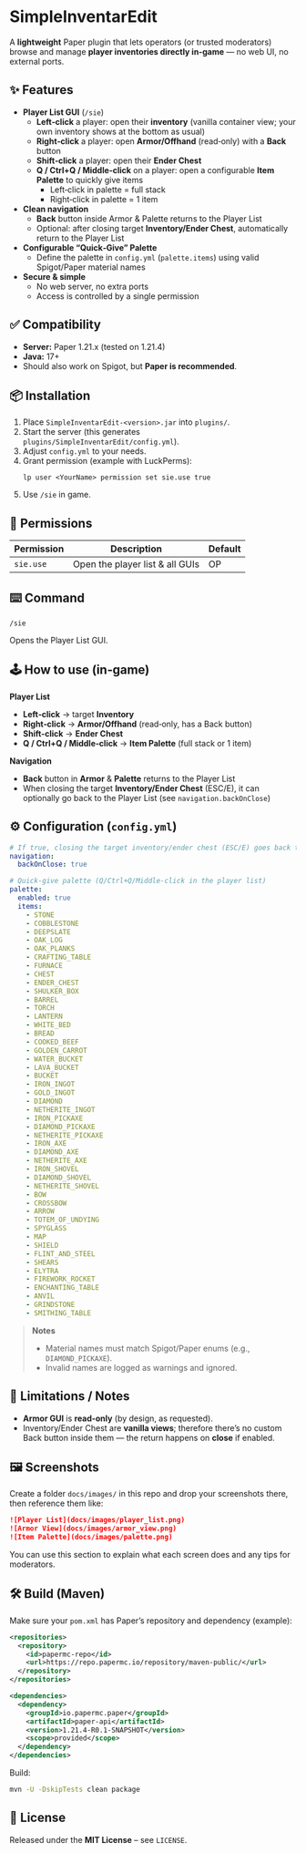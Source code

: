 # SimpleInventarEdit

A **lightweight** Paper plugin that lets operators (or trusted moderators) browse and manage **player inventories directly in‑game** — no web UI, no external ports.

## ✨ Features

- **Player List GUI** (`/sie`)
  - **Left‑click** a player: open their **inventory** (vanilla container view; your own inventory shows at the bottom as usual)
  - **Right‑click** a player: open **Armor/Offhand** (read‑only) with a **Back** button
  - **Shift‑click** a player: open their **Ender Chest**
  - **Q / Ctrl+Q / Middle‑click** on a player: open a configurable **Item Palette** to quickly give items
    - Left‑click in palette = full stack
    - Right‑click in palette = 1 item
- **Clean navigation**
  - **Back** button inside Armor & Palette returns to the Player List
  - Optional: after closing target **Inventory/Ender Chest**, automatically return to the Player List
- **Configurable “Quick‑Give” Palette**
  - Define the palette in `config.yml` (`palette.items`) using valid Spigot/Paper material names
- **Secure & simple**
  - No web server, no extra ports
  - Access is controlled by a single permission

## ✅ Compatibility

- **Server:** Paper 1.21.x (tested on 1.21.4)
- **Java:** 17+
- Should also work on Spigot, but **Paper is recommended**.

## 📦 Installation

1. Place `SimpleInventarEdit-<version>.jar` into `plugins/`.
2. Start the server (this generates `plugins/SimpleInventarEdit/config.yml`).
3. Adjust `config.yml` to your needs.
4. Grant permission (example with LuckPerms):
   ```
   lp user <YourName> permission set sie.use true
   ```
5. Use `/sie` in game.

## 🔐 Permissions

| Permission | Description                        | Default |
|-----------|------------------------------------|---------|
| `sie.use` | Open the player list & all GUIs    | OP      |

## ⌨️ Command

```
/sie
```

Opens the Player List GUI.

## 🕹️ How to use (in‑game)

**Player List**
- **Left‑click** → target **Inventory**
- **Right‑click** → **Armor/Offhand** (read‑only, has a Back button)
- **Shift‑click** → **Ender Chest**
- **Q / Ctrl+Q / Middle‑click** → **Item Palette** (full stack or 1 item)

**Navigation**
- **Back** button in **Armor** & **Palette** returns to the Player List
- When closing the target **Inventory/Ender Chest** (ESC/E), it can optionally go back to the Player List (see `navigation.backOnClose`)

## ⚙️ Configuration (`config.yml`)

```yaml
# If true, closing the target inventory/ender chest (ESC/E) goes back to the player list
navigation:
  backOnClose: true

# Quick-give palette (Q/Ctrl+Q/Middle-click in the player list)
palette:
  enabled: true
  items:
    - STONE
    - COBBLESTONE
    - DEEPSLATE
    - OAK_LOG
    - OAK_PLANKS
    - CRAFTING_TABLE
    - FURNACE
    - CHEST
    - ENDER_CHEST
    - SHULKER_BOX
    - BARREL
    - TORCH
    - LANTERN
    - WHITE_BED
    - BREAD
    - COOKED_BEEF
    - GOLDEN_CARROT
    - WATER_BUCKET
    - LAVA_BUCKET
    - BUCKET
    - IRON_INGOT
    - GOLD_INGOT
    - DIAMOND
    - NETHERITE_INGOT
    - IRON_PICKAXE
    - DIAMOND_PICKAXE
    - NETHERITE_PICKAXE
    - IRON_AXE
    - DIAMOND_AXE
    - NETHERITE_AXE
    - IRON_SHOVEL
    - DIAMOND_SHOVEL
    - NETHERITE_SHOVEL
    - BOW
    - CROSSBOW
    - ARROW
    - TOTEM_OF_UNDYING
    - SPYGLASS
    - MAP
    - SHIELD
    - FLINT_AND_STEEL
    - SHEARS
    - ELYTRA
    - FIREWORK_ROCKET
    - ENCHANTING_TABLE
    - ANVIL
    - GRINDSTONE
    - SMITHING_TABLE
```

> **Notes**
> - Material names must match Spigot/Paper enums (e.g., `DIAMOND_PICKAXE`).
> - Invalid names are logged as warnings and ignored.

## 🧱 Limitations / Notes

- **Armor GUI** is **read‑only** (by design, as requested).
- Inventory/Ender Chest are **vanilla views**; therefore there’s no custom Back button inside them — the return happens on **close** if enabled.

## 🖼️ Screenshots

Create a folder `docs/images/` in this repo and drop your screenshots there, then reference them like:

```md
![Player List](docs/images/player_list.png)
![Armor View](docs/images/armor_view.png)
![Item Palette](docs/images/palette.png)
```

You can use this section to explain what each screen does and any tips for moderators.

## 🛠 Build (Maven)

Make sure your `pom.xml` has Paper’s repository and dependency (example):

```xml
<repositories>
  <repository>
    <id>papermc-repo</id>
    <url>https://repo.papermc.io/repository/maven-public/</url>
  </repository>
</repositories>

<dependencies>
  <dependency>
    <groupId>io.papermc.paper</groupId>
    <artifactId>paper-api</artifactId>
    <version>1.21.4-R0.1-SNAPSHOT</version>
    <scope>provided</scope>
  </dependency>
</dependencies>
```

Build:

```bash
mvn -U -DskipTests clean package
```

## 📜 License

Released under the **MIT License** – see `LICENSE`.
